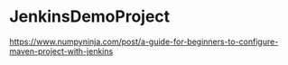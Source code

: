 # JenkinsDemoProject
https://www.numpyninja.com/post/a-guide-for-beginners-to-configure-maven-project-with-jenkins
